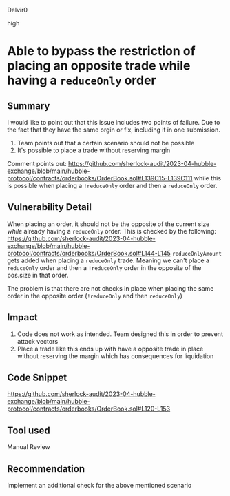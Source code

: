 Delvir0

high

# Able to bypass the restriction of placing an opposite trade while having a `reduceOnly` order

## Summary
I would like to point out that this issue includes two points of failure. Due to the fact that they have the same orgin or fix, including it in one submission. 
1. Team points out that a certain scenario should not be possible
2. It's possible to place a trade without reserving margin

Comment points out: https://github.com/sherlock-audit/2023-04-hubble-exchange/blob/main/hubble-protocol/contracts/orderbooks/OrderBook.sol#L139C15-L139C111
while this is possible when placing a `!reduceOnly` order and then a `reduceOnly` order.
## Vulnerability Detail
When placing an  order, it should not be the opposite of the current size _while_ already having a `reduceOnly` order. This is checked by the following: 
https://github.com/sherlock-audit/2023-04-hubble-exchange/blob/main/hubble-protocol/contracts/orderbooks/OrderBook.sol#L144-L145
`reduceOnlyAmount` gets added when placing a `reduceOnly` trade. 
Meaning we can't place a `reduceOnly` order and then a `!reduceOnly` order in the opposite of the pos.size in that order.

The problem is that there are not checks in place when placing the same order in the opposite order (`!reduceOnly` and then `reduceOnly`)
## Impact
1. Code does not work as intended. Team designed this in order to prevent attack vectors
2. Place a trade like this ends up with have a opposite trade in place without reserving the margin which has consequences for liquidation
## Code Snippet
https://github.com/sherlock-audit/2023-04-hubble-exchange/blob/main/hubble-protocol/contracts/orderbooks/OrderBook.sol#L120-L153
## Tool used

Manual Review

## Recommendation
Implement an additional check for the above mentioned scenario